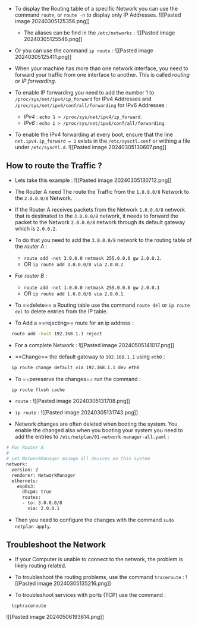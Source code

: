 - To display the Routing table of a specific Network you can use the command `route`, or `route -n` to display only IP Addresses.
  ![[Pasted image 20240305125356.png]]
  
  - The aliases can be find in the `/etc/networks` :
    ![[Pasted image 20240305125546.png]]
- Or you can use the command `ip route` :
  ![[Pasted image 20240305125411.png]]

- When your machine has more than one network interface, you need to forward your traffic from one interface to another. This is called *routing* or *IP forwarding*.
- To enable IP forwarding you need to add the number 1 to `/proc/sys/net/ipv4/ip_forward` for IPv4 Addresses and `/proc/sys/net/ipv6/conf/all/forwarding` for IPv6 Addresses :
  
  - *IPv4* : `echo 1 > /proc/sys/net/ipv4/ip_forward`.
  - *IPv6* : `echo 1 > /proc/sys/net/ipv6/conf/all/forwarding`.

- To enable the IPv4 forwarding at every boot, ensure that the line `net.ipv4.ip_forward = 1` exists in the `/etc/sysctl.conf` or withing a file under `/etc/sysctl.d`.
  ![[Pasted image 20240305130607.png]]
  
## How to route the Traffic ?

- Lets take this example :
  ![[Pasted image 20240305130712.png]]

- The Router A need The route the Traffic from the `1.0.0.0/8` Network to the `2.0.0.0/8` Network.
- If the Router A receives packets from the Network `1.0.0.0/8` network that is destinated to the `3.0.0.0/8` network, it needs to forward the packet to the Network `2.0.0.0/8` network through its default gateway which is `2.0.0.2`.
- To do that you need to add the `3.0.0.0/8` network to the routing table of the *router A* :
  
  - `route add -net 3.0.0.0 netmask 255.0.0.0 gw 2.0.0.2`.
  - OR `ip route add 3.0.0.0/8 via 2.0.0.2`.

- For *router B* :
  
  - `route add -net 1.0.0.0 netmask 255.0.0.0 gw 2.0.0.1`
  - OR `ip route add 1.0.0.0/8 via 2.0.0.1`.

- To ==delete== a Routing table use the command `route del` or `ip route del` to delete entries from the IP table.
- To Add a ==rejecting== route for an ip address :
  
```bash
  route add -­host 192.168.1.3 reject
```

- For a complete Network :
  ![[Pasted image 20240505141017.png]]

- ==Change== the default gateway to `192.168.1.1` using `eth0` :
  
```bash
  ip route change default via 192.168.1.1 dev eth0
```

- To ==pereserve the changes== run the command :
  
```bash
  ip route flush cache
```

- `route` :
  ![[Pasted image 20240305131708.png]]

- `ip route` :
  ![[Pasted image 20240305131743.png]]

- Network changes are often deleted when booting the system. You enable the changed also when you booting your system you need to add the entries to `/etc/netplan/01-network-manager-all.yaml` :
  
```bash
# For Router A
# 
# Let NetworkManager manage all devices on this system
network:
  version: 2
  renderer: NetworkManager
  ethernets:
    enp0s3:
      dhcp4: true
      routes:
      - to: 3.0.0.0/8
        via: 2.0.0.1
```

- Then you need to configure the changes with the command `sudo netplan apply`.


## Troubleshoot the Network

- If your Computer is unable to connect to the network, the problem is likely routing related.
- To troubleshoot the routing problems, use the command `traceroute` :
  ![[Pasted image 20240305135216.png]]


- To troubleshoot services with ports (TCP) use the command :
  
```
  tcptraceroute
```

![[Pasted image 20240506193614.png]]

